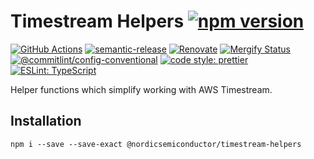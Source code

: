 # Timestream Helpers [![npm version](https://img.shields.io/npm/v/@nordicsemiconductor/timestream-helpers.svg)](https://www.npmjs.com/package/@nordicsemiconductor/timestream-helpers)

[![GitHub Actions](https://github.com/NordicSemiconductor/cloud-aws-timestream-helpers-js/workflows/Test%20and%20Release/badge.svg)](https://github.com/NordicSemiconductor/cloud-aws-timestream-helpers-js/actions)
[![semantic-release](https://img.shields.io/badge/%20%20%F0%9F%93%A6%F0%9F%9A%80-semantic--release-e10079.svg)](https://github.com/semantic-release/semantic-release)
[![Renovate](https://img.shields.io/badge/renovate-enabled-brightgreen.svg)](https://renovatebot.com)
[![Mergify Status](https://img.shields.io/endpoint.svg?url=https://api.mergify.com/v1/badges/NordicSemiconductor/cloud-aws-timestream-helpers-js)](https://mergify.io)
[![@commitlint/config-conventional](https://img.shields.io/badge/%40commitlint-config--conventional-brightgreen
)](https://github.com/conventional-changelog/commitlint/tree/master/@commitlint/config-conventional)
[![code style: prettier](https://img.shields.io/badge/code_style-prettier-ff69b4.svg)](https://github.com/prettier/prettier/)
[![ESLint: TypeScript](https://img.shields.io/badge/ESLint-TypeScript-blue.svg)](https://github.com/typescript-eslint/typescript-eslint)

Helper functions which simplify working with AWS Timestream.

## Installation

    npm i --save --save-exact @nordicsemiconductor/timestream-helpers
